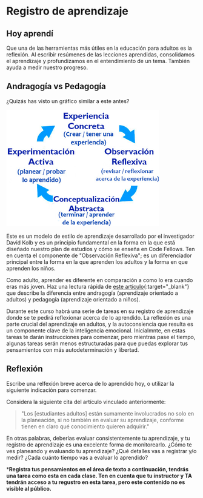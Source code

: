 ﻿# Registro de aprendizaje

## Hoy aprendí

Que una de las herramientas más útiles en la educación para adultos es la reflexión. Al escribir resúmenes de las lecciones aprendidas, consolidamos el aprendizaje y profundizamos en el entendimiento de un tema. También ayuda a medir nuestro progreso.

## Andragogía vs Pedagogía

¿Quizás has visto un gráfico similar a este antes?

![Kolb's Adult Learning Cycle (via psychologytoday.com)](learning-kolb.jpg)

Este es un modelo de estilo de aprendizaje desarrollado por el investigador David Kolb y es un principio fundamental en la forma en la que está diseñado nuestro plan de estudios y cómo se enseña en Code Fellows. Ten en cuenta el componente de "Observación Reflexiva"; es un diferenciador principal entre la forma en la que aprenden los adultos y la forma en que aprenden los niños.

Como adulto, aprender es diferente en comparación a como lo era cuando eras más joven. Haz una lectura rápida de [este artículo](https://elearningindustry.com/pedagogy-vs-andragogy-in-elearning-can-you-tell-the-difference){:target="_blank"} que describe la diferencia entre andragogía (aprendizaje orientado a adultos) y pedagogía (aprendizaje orientado a niños).

Durante este curso habrá una serie de tareas en su registro de aprendizaje donde se te pedirá reflexionar acerca de lo aprendido. La reflexión es una parte crucial del aprendizaje en adultos, y la autoconsiencia que resulta es un componente clave de la inteligencia emocional. Inicialmnte, en estas tareas te darán instrucciones para comenzar, pero mientras pase el tiempo, algunas tareas serán menos estructuradas para que puedas explorar tus pensamientos con más autodeterminación y libertad.

## Reflexión

Escribe una relfexión breve acerca de lo aprendido hoy, o utilizar la siguiente indicación para comenzar.

Considera la siguiente cita del artículo vinculado anteriormente:

> "Los [estudiantes adultos] están sumamente involucrados no solo en la planeación, si no también en evaluar su aprendizaje, conforme tienen en claro qué conocimiento quieren adquirir."

En otras palabras, deberías evaluar consistentemente tu aprendizaje, y tu registro de aprendizaje es una excelente forma de monitorearlo. ¿Cómo te ves planeando y evaluando tu aprendizaje? ¿Qué detalles vas a registrar y/o medir? ¿Cada cuánto tiempo vas a evaluar lo aprendido?

***Registra tus pensamientos en el área de texto a continuación, tendrás una tarea como esta en cada clase. Ten en cuenta que tu instructor y TA tendrán acceso a tu regustro en esta tarea, pero este contenido no es visible al público.**
